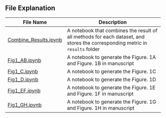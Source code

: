## File Explanation

| File Name | Description |
|-----------------|-------------|
| [Combine_Results.ipynb](Combine_Results.ipynb) | A notebook that combines the result of all methods for each dataset, and stores the corresponding metric in `results` folder|
| [Fig1_AB.ipynb](Fig1_AB.ipynb) | A notebook to generate the Figure. 1A and Figure. 1B in manuscript|
| [Fig1_C.ipynb](Fig1_C.ipynb) | A notebook to generate the Figure. 1C|
| [Fig1_D.ipynb](Fig1_D.ipynb) | A notebook to generate the Figure. 1D|
| [Fig1_EF.ipynb](Fig1_EF.ipynb) | A notebook to generate the Figure. 1E and Figure. 1F in manuscript|
| [Fig1_GH.ipynb](Fig1_GH.ipynb) | A notebook to generate the Figure. 1G and Figure. 1H in manuscript|